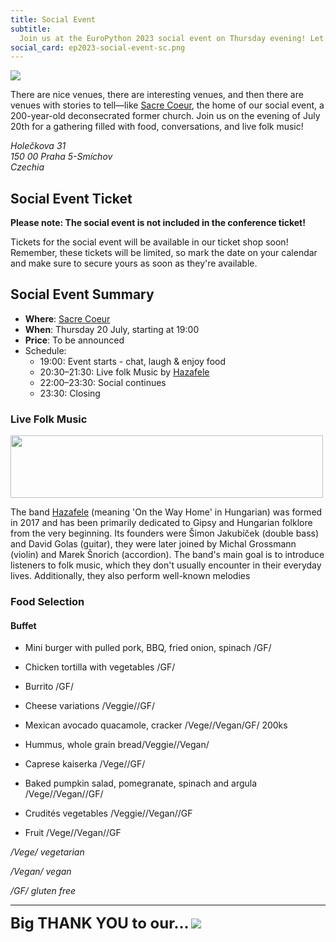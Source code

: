 ```yaml
---
title: Social Event
subtitle:
  Join us at the EuroPython 2023 social event on Thursday evening! Let's eat, chat and laugh!
social_card: ep2023-social-event-sc.png
---
```

<div style={{marginBottom: 15}}>
  <img src="/img/ep2023-social-event.png" />
</div>

There are nice venues, there are interesting venues, and then there are venues with stories to tell—like [Sacre Coeur](https://www.sacrecoeur.cz/en), the home of our social event, a 200-year-old deconsecrated former church. Join us on the evening of July 20th for a gathering filled with food, conversations, and live folk music!
<MapSocial></MapSocial>

<address>
Holečkova 31<br/>
150 00 Praha 5-Smíchov<br/>
Czechia<br/>
</address>

## Social Event Ticket ##
**Please note: The social event is not included in the conference ticket!**

Tickets for the social event will be available in our ticket shop soon! Remember, these tickets will be limited, so mark the date on your calendar and make sure to secure yours as soon as they're available.

  <!-- <ButtonWithTitle title="Interested in join the party?" text="Buy your ticket now!" href="https://tickets.europython.eu" /> -->

## Social Event Summary ##

- **Where**: [Sacre Coeur](https://www.sacrecoeur.cz/en)
- **When**: Thursday 20 July, starting at 19:00
- **Price**: To be announced
- Schedule:
    - 19:00: Event starts - chat, laugh & enjoy food
    - 20:30–21:30: Live folk Music by [Hazafele](https://www.facebook.com/profile.php?id=100053175145125)
    - 22:00–23:30: Social continues
    - 23:30: Closing


<!-- ### Raffle ###
Our social event sponsor, [Kiwi.com](https://jobs.kiwi.com) has organised a raffle! They will also have some printed flyers available at the registration desk during the conference days. These flyers will have a QR code that you can use to sign up for the raffle. Alternatively, you can use the URL above. Kiwi.com will do two rounds of raffle extractions during the social event. -->


### Live Folk Music ###
<div style={{marginBottom: 15}}>
  <img src="/img/photos/social_event_band_hazafele.JPG" width="500" height="100" />
</div>

The band [Hazafele](https://www.facebook.com/profile.php?id=100053175145125) (meaning 'On the Way Home' in Hungarian) was formed in 2017 and has been primarily dedicated to Gipsy and Hungarian folklore from the very beginning. Its founders were Šimon Jakubíček (double bass) and David Golas (guitar), they were later joined by Michal Grossmann (violin) and Marek Šnorich (accordion). The band's main goal is to introduce listeners to folk music, which they don't usually encounter in their everyday lives. Additionally, they also perform well-known melodies

### Food Selection
#### Buffet

- Mini burger with pulled pork, BBQ, fried onion, spinach /GF/

- Chicken tortilla with vegetables /GF/

- Burrito /GF/

- Cheese variations /Veggie//GF/

- Mexican avocado quacamole, cracker /Vege//Vegan/GF/ 200ks

- Hummus, whole grain bread/Veggie//Vegan/

- Caprese kaiserka /Vege//GF/ 

- Baked pumpkin salad, pomegranate, spinach and argula /Vege//Vegan//GF/

- Crudités vegetables /Veggie//Vegan//GF

- Fruit /Vege//Vegan//GF

*/Vege/ vegetarian*

*/Vegan/ vegan*

*/GF/ gluten free*

---
<font size="+2.5">**Big THANK YOU to our...**</font>
<a className="img" target="_blank" href="https://jobs.kiwi.com/">
  <img src="/img/logos/sponsor_logos/Kiwi.com_SocialEventSponsor.svg"/>
</a>
